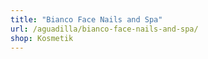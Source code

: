 ```yaml
---
title: "Bianco Face Nails and Spa"
url: /aguadilla/bianco-face-nails-and-spa/
shop: Kosmetik
---
```

